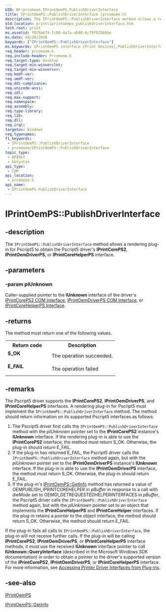 ```yaml
---
UID: NF:prcomoem.IPrintOemPS.PublishDriverInterface
title: IPrintOemPS::PublishDriverInterface (prcomoem.h)
description: The IPrintOemPS::PublishDriverInterface method allows a rendering plug-in for Pscript5 to obtain the Pscript5 driver's IPrintCorePS2, IPrintOemDriverPS, or IPrintCoreHelperPS interface.
old-location: print\iprintoemps_publishdriverinterface.htm
tech.root: print
ms.assetid: f878a674-7c08-4a7a-ab00-6c79f02566be
ms.date: 04/20/2018
keywords: ["IPrintOemPS::PublishDriverInterface"]
ms.keywords: IPrintOemPS interface [Print Devices],PublishDriverInterface method, IPrintOemPS.PublishDriverInterface, IPrintOemPS::PublishDriverInterface, PublishDriverInterface, PublishDriverInterface method [Print Devices], PublishDriverInterface method [Print Devices],IPrintOemPS interface, prcomoem/IPrintOemPS::PublishDriverInterface, print.iprintoemps_publishdriverinterface, print_unidrv-pscript_rendering_b7e2dc4b-ecc1-41bd-853d-4099614b5cae.xml
req.header: prcomoem.h
req.include-header: Prcomoem.h
req.target-type: Desktop
req.target-min-winverclnt: 
req.target-min-winversvr: 
req.kmdf-ver: 
req.umdf-ver: 
req.ddi-compliance: 
req.unicode-ansi: 
req.idl: 
req.max-support: 
req.namespace: 
req.assembly: 
req.type-library: 
req.lib: 
req.dll: 
req.irql: 
targetos: Windows
req.typenames: 
f1_keywords:
 - IPrintOemPS::PublishDriverInterface
 - prcomoem/IPrintOemPS::PublishDriverInterface
topic_type:
 - APIRef
 - kbSyntax
api_type:
 - COM
api_location:
 - prcomoem.h
api_name:
 - IPrintOemPS.PublishDriverInterface
---
```


# IPrintOemPS::PublishDriverInterface


## -description

The <code>IPrintOemPS::PublishDriverInterface</code> method allows a rendering plug-in for Pscript5 to obtain the Pscript5 driver's <b>IPrintCorePS2</b>, <b>IPrintOemDriverPS</b>, or <b>IPrintCoreHelperPS</b> interface.

## -parameters

### -param pIUnknown

Caller-supplied pointer to the <b>IUnknown</b> interface of the driver's <a href="https://docs.microsoft.com/windows-hardware/drivers/print/iprintcoreps2-com-interface">IPrintCorePS2 COM Interface</a>, <a href="https://docs.microsoft.com/windows-hardware/drivers/print/iprintoemdriverps-com-interface">IPrintOemDriverPS COM Interface</a>, or <a href="https://docs.microsoft.com/windows-hardware/drivers/ddi/prcomoem/nn-prcomoem-iprintcorehelperps">IPrintCoreHelperPS Interface</a>.

## -returns

The method must return one of the following values.

<table>
<tr>
<th>Return code</th>
<th>Description</th>
</tr>
<tr>
<td width="40%">
<dl>
<dt><b>S_OK</b></dt>
</dl>
</td>
<td width="60%">
The operation succeeded.

</td>
</tr>
<tr>
<td width="40%">
<dl>
<dt><b>E_FAIL</b></dt>
</dl>
</td>
<td width="60%">
The operation failed

</td>
</tr>
</table>

## -remarks

The Pscript5 driver supports the <b>IPrintCorePS2</b>, <b>IPrintOemDriverPS</b>, and <b>IPrintCoreHelperPS</b> interfaces. A rendering plug-in for Pscript5 must implement the <code>IPrintOemPS::PublishDriverInterface</code> method. The method should return information on its supported Pscript5 interfaces as follows:

<ol>
<li>
The Pscript5 driver first calls the <code>IPrintOemPS::PublishDriverInterface</code> method with the <i>pIUnknown</i> pointer set to the <b>IPrintCorePS2</b> instance's <b>IUnknown</b> interface. If the rendering plug-in is able to use the <b>IPrintCorePS2</b> interface, the method must return S_OK. Otherwise, the plug-in should return E_FAIL.

</li>
<li>
If the plug-in has returned E_FAIL, the Pscript5 driver calls the <code>IPrintOemPS::PublishDriverInterface</code> method again, but with the <i>pIUnknown</i> pointer set to the <b>IPrintOemDriverPS</b> instance's <b>IUnknown</b> interface. If the plug-in is able to use the <b>IPrintOemDriverPS</b> interface, the method must return S_OK. Otherwise, the plug-in should return E_FAIL.

</li>
<li>
If the plug-in's <a href="https://docs.microsoft.com/windows-hardware/drivers/ddi/prcomoem/nf-prcomoem-iprintoemps-getinfo">IPrintOemPS::GetInfo</a> method has returned a value of OEMPUBLISH_IPRINTCOREHELPER in <i>pBuffer</i> in response to a call with <i>dwMode</i> set to OEMGI_GETREQUESTEDHELPERINTERFACES in <i>pBuffer</i>, the Pscript5 driver calls the <code>IPrintOemPS::PublishDriverInterface</code> method again, but with the <i>pIUnknown</i> pointer set to an object that implements the <b>IPrintCoreHelperPS</b> and <b>IPrintCoreHelper</b> interfaces. If the plug-in retains a pointer to the object interface, the method should return S_OK. Otherwise, the method should return E_FAIL.

</li>
</ol>
If the plug-in fails all calls to <code>IPrintOemPS::PublishDriverInterface</code>, the plug-in will not receive further calls. If the plug-in will be calling <b>IPrintCorePS2</b>, <b>IPrintOemDriverPS</b>, or <b>IPrintCoreHelperPS</b> interface methods, it must use the received <b>IUnknown</b> interface pointer to call <b>IUnknown::QueryInterface</b> (described in the Microsoft Windows SDK documentation) in order to obtain a pointer to the driver's supported version of the <b>IPrintCorePS2</b>, <b>IPrintOemDriverPS</b>, or <b>IPrintCoreHelperPS</b> interface. For more information, see <a href="https://docs.microsoft.com/windows-hardware/drivers/print/accessing-printer-driver-interfaces-from-plug-ins">Accessing Printer Driver Interfaces from Plug-Ins</a>.

## -see-also

<a href="https://docs.microsoft.com/windows-hardware/drivers/ddi/prcomoem/nn-prcomoem-iprintoemps">IPrintOemPS</a>



<a href="https://docs.microsoft.com/windows-hardware/drivers/ddi/prcomoem/nf-prcomoem-iprintoemps-getinfo">IPrintOemPS::GetInfo</a>

